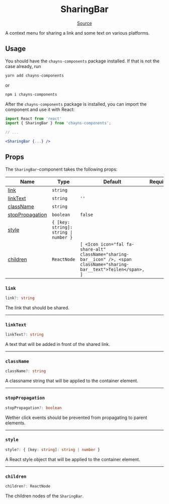 <h1 align="center">SharingBar</h1>

<p align="center">
    <a href="/src/react-chayns-sharingbar/component/SharingBar.jsx">Source</a>
</p>

A context menu for sharing a link and some text on various platforms.

## Usage

You should have the `chayns-components` package installed. If that is not the
case already, run

```bash
yarn add chayns-components
```

or

```bash
npm i chayns-components
```

After the `chayns-components` package is installed, you can import the component
and use it with React:

```jsx
import React from 'react'
import { SharingBar } from 'chayns-components';

// ...

<SharingBar {...} />
```

## Props

The `SharingBar`-component takes the following props:

| Name                                | Type                                  | Default                                                                                                                  | Required |
| ----------------------------------- | ------------------------------------- | ------------------------------------------------------------------------------------------------------------------------ | :------: |
| [link](#link)                       | `string`                              |                                                                                                                          |          |
| [linkText](#linktext)               | `string`                              | `''`                                                                                                                     |          |
| [className](#classname)             | `string`                              |                                                                                                                          |          |
| [stopPropagation](#stoppropagation) | `boolean`                             | `false`                                                                                                                  |          |
| [style](#style)                     | `{ [key: string]: string \| number }` |                                                                                                                          |          |
| [children](#children)               | `ReactNode`                           | `[ <Icon icon="fal fa-share-alt" className="sharing-bar__icon" />, <span className="sharing-bar__text">Teilen</span>, ]` |          |

### `link`

```ts
link?: string
```

The link that should be shared.

---

### `linkText`

```ts
linkText?: string
```

A text that will be added in front of the shared link.

---

### `className`

```ts
className?: string
```

A classname string that will be applied to the container element.

---

### `stopPropagation`

```ts
stopPropagation?: boolean
```

Wether click events should be prevented from propagating to parent elements.

---

### `style`

```ts
style?: { [key: string]: string | number }
```

A React style object that will be applied to the container element.

---

### `children`

```ts
children?: ReactNode
```

The children nodes of the `SharingBar`.
